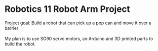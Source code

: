 # Robotics 11 Robot Arm Project

Project goal: Build a robot that can pick up a pop can and move it over a barrier
<br/> <br/>
My plan is to use SG90 servo motors, an Arduino and 3D printed parts to build the robot.
